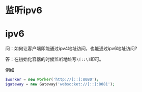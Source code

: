 # 监听ipv6

# ipv6

问：如何让客户端即能通过ipv4地址访问，也能通过ipv6地址访问?

答：在初始化容器的时候监听地址写```\[::\]```即可。

例如


```php 
$worker = new Worker('http://[::]:8080');
$gateway = new Gateway('websocket://[::]:8081');

```